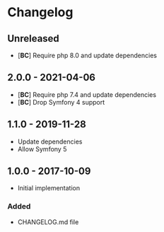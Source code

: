 # Changelog

<!-- There is always Unreleased section on the top. Subsections (Added, Changed, Fixed, Removed) should be added as needed. -->
## Unreleased
- [**BC**] Require php 8.0 and update dependencies

## 2.0.0 - 2021-04-06
- [**BC**] Require php 7.4 and update dependencies
- [**BC**] Drop Symfony 4 support

## 1.1.0 - 2019-11-28
- Update dependencies
- Allow Symfony 5

## 1.0.0 - 2017-10-09
- Initial implementation

### Added
- CHANGELOG.md file
